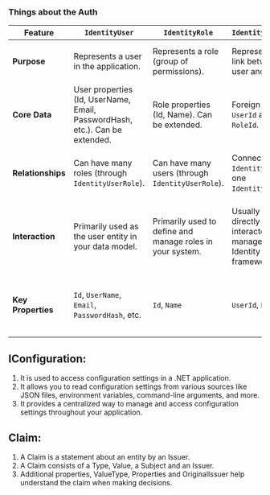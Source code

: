 ### Things about the Auth 
| Feature           | `IdentityUser`                                 | `IdentityRole`                                   | `IdentityUserRole`                               | `UserManager`                                                                |
|-------------------|-------------------------------------------------|---------------------------------------------------|----------------------------------------------------|------------------------------------------------------------------------------|
| **Purpose** | Represents a user in the application.           | Represents a role (group of permissions).        | Represents the link between a user and a role.     | Provides APIs for managing users and their related data.                     |
| **Core Data** | User properties (Id, UserName, Email, PasswordHash, etc.). Can be extended. | Role properties (Id, Name). Can be extended.      | Foreign keys `UserId` and `RoleId`.             | Offers methods for creating, reading, updating, and deleting users.          |
| **Relationships** | Can have many roles (through `IdentityUserRole`). | Can have many users (through `IdentityUserRole`). | Connects one `IdentityUser` to one `IdentityRole`. | Interacts with `IdentityUser`, `IdentityRole`, and implicitly with `IdentityUserRole`. |
| **Interaction** | Primarily used as the user entity in your data model. | Primarily used to define and manage roles in your system. | Usually not directly interacted with; managed by Identity framework. | The main service you use to perform user-related operations (creation, login, roles, etc.). |
| **Key Properties**| `Id`, `UserName`, `Email`, `PasswordHash`, etc. | `Id`, `Name`                                      | `UserId`, `RoleId`                                 | Provides methods like `CreateAsync`, `FindByEmailAsync`, `AddToRoleAsync`, etc. |


## IConfiguration: 
1. It is used to access configuration settings in a .NET application. 
1. It allows you to read configuration settings from various sources like JSON files, environment variables, command-line arguments, and more.
1. It provides a centralized way to manage and access configuration settings throughout your application.
## Claim:
1.  A Claim is a statement about an entity by an Issuer.
1.  A Claim consists of a Type, Value, a Subject and an Issuer.
1.  Additional properties, ValueType, Properties and OriginalIssuer help understand the claim when making decisions.